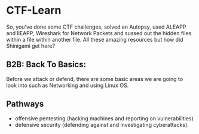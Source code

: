 # CTF-Learn
So, you've done some CTF challenges, solved an Autopsy, used ALEAPP and IlEAPP, Wireshark for Network Packets and sussed out the hidden files within a file within another file. All these amazing resources but how did Shinigami get here?

## B2B: Back To Basics:
Before we attack or defend, there are some basic areas we are going to look into such as Networking and using Linux OS.

## Pathways

 - offensive pentesting (hacking machines and reporting on vulnerabilities) 
 - defensive security (defending against and investigating cyberattacks).

